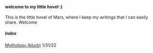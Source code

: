 
#### welcome to my little hovel :)

This is the little hovel of Mars, where I keep my writings that I can easily share. Welcome

##### Index

[Mythology (blurb)](mythology) 1/31/22